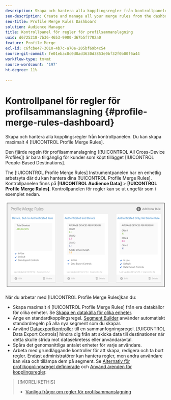 ```yaml
---
description: Skapa och hantera alla kopplingsregler från kontrollpanelen. Du kan skapa maximalt fyra regler för profilsammanslagning.
seo-description: Create and manage all your merge rules from the dashboard. You can create a maximum of 4 Profile Merge Rules.
seo-title: Profile Merge Rules Dashboard
solution: Audience Manager
title: Kontrollpanel för regler för profilsammanslagning
uuid: d6725218-7b36-4653-9900-d67b5f7702a0
feature: Profile Merge
exl-id: c6fcbe47-3010-4b7c-a70e-205bf69b4c54
source-git-commit: fe01ebac8c0d0ad3630d3853e0bf32f0b00f6a44
workflow-type: tm+mt
source-wordcount: '197'
ht-degree: 11%

---
```


# Kontrollpanel för regler för profilsammanslagning {#profile-merge-rules-dashboard}

Skapa och hantera alla kopplingsregler från kontrollpanelen. Du kan skapa maximalt 4 [!UICONTROL Profile Merge Rules].

Den fjärde regeln för profilsammanslagning ([!UICONTROL All Cross-Device Profiles]) är bara tillgänglig för kunder som köpt tillägget [!UICONTROL People-Based Destinations].

The [!UICONTROL Profile Merge Rules] Instrumentpanelen har en enhetlig arbetsyta där du kan hantera dina [!UICONTROL Profile Merge Rules]. Kontrollpanelen finns på **[!UICONTROL Audience Data]** > **[!UICONTROL Profile Merge Rules]**. Kontrollpanelen för regler kan se ut ungefär som i exemplet nedan.

![](assets/profile-dashboard.png)

När du arbetar med [!UICONTROL Profile Merge Rules]kan du:

* Skapa maximalt 4 [!UICONTROL Profile Merge Rules] från era datakällor för olika enheter. Se [Skapa en datakälla för olika enheter](merge-rules-start.md#create-data-source).
* Ange en standardkopplingsregel. [Segment Builder](../segments/segment-builder.md) använder automatiskt standardregeln på alla nya segment som du skapar.
* Använd [Dataexportkontroller](../data-export-controls.md) till en sammanfogningsregel. [!UICONTROL Data Export Controls] hindra dig från att skicka data till destinationer när detta skulle strida mot datasekretess eller användaravtal.
* Spåra det genomsnittliga antalet enheter för varje användare.
* Arbeta med grundläggande kontroller för att skapa, redigera och ta bort regler. Endast administratörer kan hantera regler, men andra användare kan visa och tillämpa dem på segment. Se [Alternativ för profilkopplingsregel definierade](merge-rule-definitions.md) och [Använd ärenden för kopplingsregler](merge-rule-targeting-options.md).

>[!MORELIKETHIS]
>
>* [Vanliga frågor om regler för profilsammanslagning](../../faq/faq-profile-merge.md)

